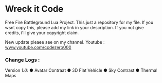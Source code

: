 # Wreck it Code

Free Fire Battleground Lua Project.
This just a repository for my file.
If you wsnt copy this, please add my link in your description. If you not give credits, i'll give your copyright claim.

New update pleaee see on my channel.
Youtube : www.youtube.com/codezero000

### Change Logs :

  Version _1.0_:
  ● Avatar Contraat
  ● 3D Flat Vehicle
  ● Sky Contrast
  ● Thermal Maps
  

